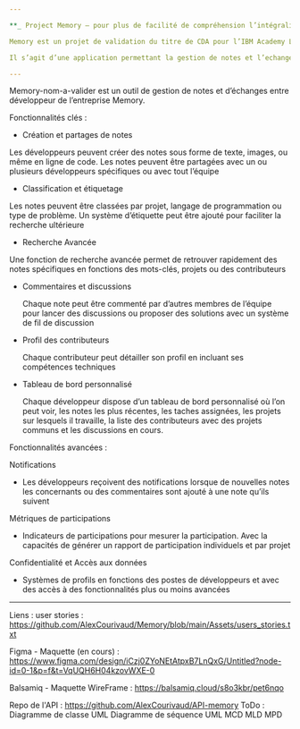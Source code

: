 ```yaml
---

**_ Project Memory – pour plus de facilité de compréhension l’intégralité du dossier sera en français. _**

Memory est un projet de validation du titre de CDA pour l’IBM Academy Loire Atlantique promotion 2024-2026.

Il s’agit d’une application permettant la gestion de notes et l’echange entre des employés d’une entreprise fictive

---
```


Memory-nom-a-valider est un outil de gestion de notes et d’échanges entre développeur de l’entreprise Memory.

Fonctionnalités clés :

- Création et partages de notes

Les développeurs peuvent créer des notes sous forme de texte, images, ou même en ligne de code. Les notes peuvent être partagées avec un ou plusieurs développeurs spécifiques ou avec tout l’équipe

- Classification et étiquetage

Les notes peuvent être classées par projet, langage de programmation ou type de problème. Un système d’étiquette peut être ajouté pour faciliter la recherche ultérieure

- Recherche Avancée

Une fonction de recherche avancée permet de retrouver rapidement des notes spécifiques en fonctions des mots-clés, projets ou des contributeurs

- Commentaires et discussions

  Chaque note peut être commenté par d’autres membres de l’équipe pour lancer des discussions ou proposer des solutions avec un système de fil de discussion

- Profil des contributeurs

  Chaque contributeur peut détailler son profil en incluant ses compétences techniques

- Tableau de bord personnalisé

  Chaque développeur dispose d’un tableau de bord personnalisé où l’on peut voir, les notes les plus récentes, les taches assignées, les projets sur lesquels il travaille, la liste des contributeurs avec des
  projets communs et les discussions en cours.

Fonctionnalités avancées :

Notifications

- Les développeurs reçoivent des notifications lorsque de nouvelles notes les concernants ou des commentaires sont ajouté à une note qu’ils suivent

Métriques de participations

- Indicateurs de participations pour mesurer la participation. Avec la capacités de générer un rapport de participation individuels et par projet

Confidentialité et Accès aux données

- Systèmes de profils en fonctions des postes de développeurs et avec des accès à des fonctionnalités plus ou moins avancées

---

Liens :
user stories : https://github.com/AlexCourivaud/Memory/blob/main/Assets/users_stories.txt

Figma - Maquette (en cours) : https://www.figma.com/design/iCzj0ZYoNEtAtpxB7LnQxG/Untitled?node-id=0-1&p=f&t=VqUQH6H04kzovWXE-0

Balsamiq - Maquette WireFrame : https://balsamiq.cloud/s8o3kbr/pet6nqo

Repo de l'API : https://github.com/AlexCourivaud/API-memory
ToDo :
Diagramme de classe UML
Diagramme de séquence UML
MCD
MLD
MPD
